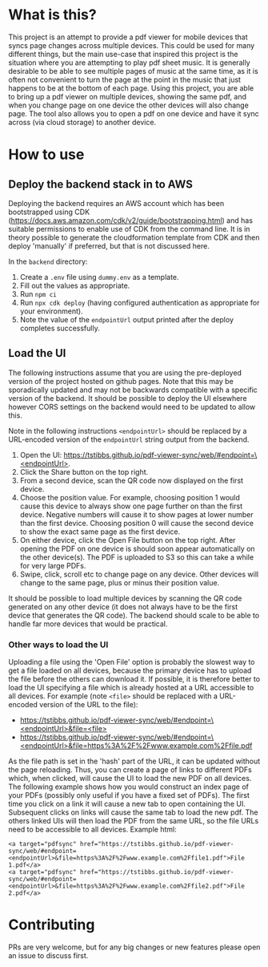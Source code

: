# What is this?

This project is an attempt to provide a pdf viewer for mobile devices that syncs page changes across multiple devices. This could be used for many different things, but the main use-case that inspired this project is the situation where you are attempting to play pdf sheet music. It is generally desirable to be able to see multiple pages of music at the same time, as it is often not convenient to turn the page at the point in the music that just happens to be at the bottom of each page. Using this project, you are able to bring up a pdf viewer on multiple devices, showing the same pdf, and when you change page on one device the other devices will also change page. The tool also allows you to open a pdf on one device and have it sync across (via cloud storage) to another device.

# How to use

## Deploy the backend stack in to AWS

Deploying the backend requires an AWS account which has been bootstrapped using CDK (https://docs.aws.amazon.com/cdk/v2/guide/bootstrapping.html) and has suitable permissions to enable use of CDK from the command line. It is in theory possible to generate the cloudformation template from CDK and then deploy 'manually' if preferred, but that is not discussed here.

In the `backend` directory:

1. Create a `.env` file using `dummy.env` as a template.
1. Fill out the values as appropriate.
1. Run `npm ci`
1. Run `npx cdk deploy` (having configured authentication as appropriate for your environment).
1. Note the value of the `endpointUrl` output printed after the deploy completes successfully.

## Load the UI

The following instructions assume that you are using the pre-deployed version of the project hosted on github pages. Note that this may be sporadically updated and may not be backwards compatible with a specific version of the backend. It should be possible to deploy the UI elsewhere however CORS settings on the backend would need to be updated to allow this.

Note in the following instructions `<endpointUrl>` should be replaced by a URL-encoded version of the `endpointUrl` string output from the backend.

1. Open the UI: [https://tstibbs.github.io/pdf-viewer-sync/web/#endpoint=\<endpointUrl\>](https://tstibbs.github.io/pdf-viewer-sync/web/#endpoint=<endpointUrl>).
1. Click the Share button on the top right.
1. From a second device, scan the QR code now displayed on the first device.
1. Choose the position value. For example, choosing position 1 would cause this device to always show one page further on than the first device. Negative numbers will cause it to show pages at lower number than the first device. Choosing position 0 will cause the second device to show the exact same page as the first device.
1. On either device, click the Open File button on the top right. After opening the PDF on one device is should soon appear automatically on the other device(s). The PDF is uploaded to S3 so this can take a while for very large PDFs.
1. Swipe, click, scroll etc to change page on any device. Other devices will change to the same page, plus or minus their position value.

It should be possible to load multiple devices by scanning the QR code generated on any other device (it does not always have to be the first device that generates the QR code). The backend should scale to be able to handle far more devices that would be practical.

### Other ways to load the UI

Uploading a file using the 'Open File' option is probably the slowest way to get a file loaded on all devices, because the primary device has to upload the file before the others can download it. If possible, it is therefore better to load the UI specifying a file which is already hosted at a URL accessible to all devices. For example (note `<file>` should be replaced with a URL-encoded version of the URL to the file):

- [https://tstibbs.github.io/pdf-viewer-sync/web/#endpoint=\<endpointUrl\>&file=\<file\>](https://tstibbs.github.io/pdf-viewer-sync/web#endpoint=<endpointUrl>&file=<file>)
- [https://tstibbs.github.io/pdf-viewer-sync/web/#endpoint=\<endpointUrl\>&file=https%3A%2F%2Fwww.example.com%2Ffile.pdf](https://tstibbs.github.io/pdf-viewer-sync/web#endpoint=<endpointUrl>&file=https%3A%2F%2Fwww.example.com%2Ffile.pdf)

As the file path is set in the 'hash' part of the URL, it can be updated without the page reloading. Thus, you can create a page of links to different PDFs which, when clicked, will cause the UI to load the new PDF on all devices. The following example shows how you would construct an index page of your PDFs (possibly only useful if you have a fixed set of PDFs). The first time you click on a link it will cause a new tab to open containing the UI. Subsequent clicks on links will cause the same tab to load the new pdf. The others linked UIs will then load the PDF from the same URL, so the file URLs need to be accessible to all devices. Example html:

```
<a target="pdfsync" href="https://tstibbs.github.io/pdf-viewer-sync/web/#endpoint=<endpointUrl>&file=https%3A%2F%2Fwww.example.com%2Ffile1.pdf">File 1.pdf</a>
<a target="pdfsync" href="https://tstibbs.github.io/pdf-viewer-sync/web/#endpoint=<endpointUrl>&file=https%3A%2F%2Fwww.example.com%2Ffile2.pdf">File 2.pdf</a>
```

# Contributing

PRs are very welcome, but for any big changes or new features please open an issue to discuss first.
